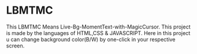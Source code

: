 # LBMTMC
This LBMTMC Means Live-Bg-MomentText-with-MagicCursor. 
This project is made by the languages of HTML,CSS & JAVASCRIPT. Here in this project u can change background color(B/W) by one-click in your respective screen.
